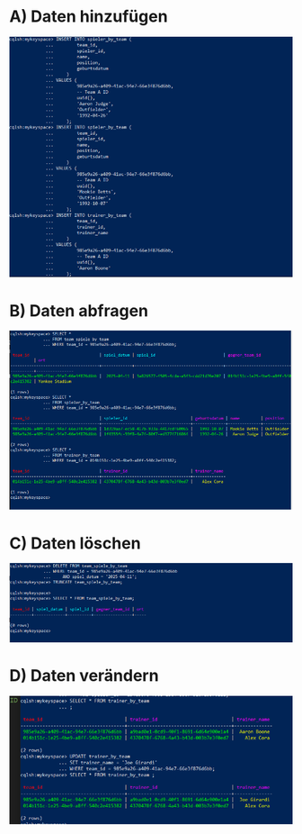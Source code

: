 # A) Daten hinzufügen
![insert](insert.png)
# B) Daten abfragen 
![select](select.png)
# C) Daten löschen 
![delete](delete.png)
# D) Daten verändern 
![update](update.png)
